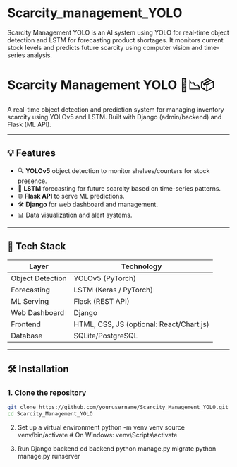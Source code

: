 # Scarcity_management_YOLO
Scarcity Management YOLO is an AI system using YOLO for real-time object detection and LSTM for forecasting product shortages. It monitors current stock levels and predicts future scarcity using computer vision and time-series analysis.

# Scarcity Management YOLO 🧠📉📦

A real-time object detection and prediction system for managing inventory scarcity using YOLOv5 and LSTM. Built with Django (admin/backend) and Flask (ML API).

---

## 💡 Features

- 🔍 **YOLOv5** object detection to monitor shelves/counters for stock presence.
- 🔄 **LSTM** forecasting for future scarcity based on time-series patterns.
- 🌐 **Flask API** to serve ML predictions.
- 🛠️ **Django** for web dashboard and management.
- 📊 Data visualization and alert systems.

---

## 🧰 Tech Stack

| Layer         | Technology      |
|---------------|-----------------|
| Object Detection | YOLOv5 (PyTorch) |
| Forecasting    | LSTM (Keras / PyTorch) |
| ML Serving     | Flask (REST API) |
| Web Dashboard  | Django |
| Frontend       | HTML, CSS, JS (optional: React/Chart.js) |
| Database       | SQLite/PostgreSQL |

---

## 🛠 Installation

### 1. Clone the repository

```bash
git clone https://github.com/yourusername/Scarcity_Management_YOLO.git
cd Scarcity_Management_YOLO
```

2. Set up a virtual environment
python -m venv venv
source venv/bin/activate  # On Windows: venv\Scripts\activate

3. Run Django backend
cd backend
python manage.py migrate
python manage.py runserver

